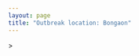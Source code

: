 ```yaml
---
layout: page
title: "Outbreak location: Bongaon"
---
```

<div id="mapid">
<script src="https://buda-magenta.github.io/hazard_map/load_map.js"></script>
><script>
var marker_outbreak = L.marker([23.056882, 88.781851],{"autoPan": true}).addTo(map); marker_outbreak.bindTooltip("Bongaon").openTooltip();

var circle_1 = L.circle([22.541418, 88.357691], {"pane": "markerPane", "color": "red", "fill": true, "fillOpacity": 0.2, "fillRule": "evenodd", "lineCap": "round", "lineJoin": "round", "opacity": 1.0, "radius": 857109, "stroke": true, "weight": 2}).addTo(map);
circle_1.bindTooltip("Kolkata<br>rank: 1<br>hazard index: 0.214277")

var circle_2 = L.circle([22.717624, 88.488953], {"pane": "markerPane", "color": "red", "fill": true, "fillOpacity": 0.2, "fillRule": "evenodd", "lineCap": "round", "lineJoin": "round", "opacity": 1.0, "radius": 54147, "stroke": true, "weight": 2}).addTo(map);
circle_2.bindTooltip("Barasat<br>rank: 2<br>hazard index: 0.013537")

var circle_3 = L.circle([22.591260, 88.390964], {"pane": "markerPane", "color": "red", "fill": true, "fillOpacity": 0.2, "fillRule": "evenodd", "lineCap": "round", "lineJoin": "round", "opacity": 1.0, "radius": 41707, "stroke": true, "weight": 2}).addTo(map);
circle_3.bindTooltip("Bidhan Nagar<br>rank: 3<br>hazard index: 0.010427")

var circle_4 = L.circle([23.535048, 87.338043], {"pane": "markerPane", "color": "red", "fill": true, "fillOpacity": 0.2, "fillRule": "evenodd", "lineCap": "round", "lineJoin": "round", "opacity": 1.0, "radius": 40078, "stroke": true, "weight": 2}).addTo(map);
circle_4.bindTooltip("Durgapur<br>rank: 4<br>hazard index: 0.010020")

var circle_5 = L.circle([23.687130, 86.974659], {"pane": "markerPane", "color": "red", "fill": true, "fillOpacity": 0.2, "fillRule": "evenodd", "lineCap": "round", "lineJoin": "round", "opacity": 1.0, "radius": 39905, "stroke": true, "weight": 2}).addTo(map);
circle_5.bindTooltip("Asansol<br>rank: 5<br>hazard index: 0.009976")

var circle_6 = L.circle([22.694792, 88.453018], {"pane": "markerPane", "color": "red", "fill": true, "fillOpacity": 0.2, "fillRule": "evenodd", "lineCap": "round", "lineJoin": "round", "opacity": 1.0, "radius": 38008, "stroke": true, "weight": 2}).addTo(map);
circle_6.bindTooltip("Madhyamgram<br>rank: 6<br>hazard index: 0.009502")

var circle_7 = L.circle([22.508621, 88.253218], {"pane": "markerPane", "color": "red", "fill": true, "fillOpacity": 0.2, "fillRule": "evenodd", "lineCap": "round", "lineJoin": "round", "opacity": 1.0, "radius": 31771, "stroke": true, "weight": 2}).addTo(map);
circle_7.bindTooltip("Maheshtala<br>rank: 7<br>hazard index: 0.007943")

var circle_8 = L.circle([22.840800, 88.653500], {"pane": "markerPane", "color": "red", "fill": true, "fillOpacity": 0.2, "fillRule": "evenodd", "lineCap": "round", "lineJoin": "round", "opacity": 1.0, "radius": 28593, "stroke": true, "weight": 2}).addTo(map);
circle_8.bindTooltip("Habra<br>rank: 8<br>hazard index: 0.007148")

var circle_9 = L.circle([22.695034, 88.377060], {"pane": "markerPane", "color": "red", "fill": true, "fillOpacity": 0.2, "fillRule": "evenodd", "lineCap": "round", "lineJoin": "round", "opacity": 1.0, "radius": 27112, "stroke": true, "weight": 2}).addTo(map);
circle_9.bindTooltip("Panihati<br>rank: 9<br>hazard index: 0.006778")

var circle_10 = L.circle([22.670728, 88.376342], {"pane": "markerPane", "color": "red", "fill": true, "fillOpacity": 0.2, "fillRule": "evenodd", "lineCap": "round", "lineJoin": "round", "opacity": 1.0, "radius": 23793, "stroke": true, "weight": 2}).addTo(map);
circle_10.bindTooltip("Kamarhati<br>rank: 10<br>hazard index: 0.005948")

var circle_11 = L.circle([23.250000, 87.750000], {"pane": "markerPane", "color": "red", "fill": true, "fillOpacity": 0.2, "fillRule": "evenodd", "lineCap": "round", "lineJoin": "round", "opacity": 1.0, "radius": 22242, "stroke": true, "weight": 2}).addTo(map);
circle_11.bindTooltip("Barddhaman<br>rank: 11<br>hazard index: 0.005561")

var circle_12 = L.circle([22.646958, 88.343612], {"pane": "markerPane", "color": "red", "fill": true, "fillOpacity": 0.2, "fillRule": "evenodd", "lineCap": "round", "lineJoin": "round", "opacity": 1.0, "radius": 20640, "stroke": true, "weight": 2}).addTo(map);
circle_12.bindTooltip("Bally<br>rank: 12<br>hazard index: 0.005160")

var circle_13 = L.circle([22.707369, 88.374437], {"pane": "markerPane", "color": "red", "fill": true, "fillOpacity": 0.2, "fillRule": "evenodd", "lineCap": "round", "lineJoin": "round", "opacity": 1.0, "radius": 17564, "stroke": true, "weight": 2}).addTo(map);
circle_13.bindTooltip("Baranagar<br>rank: 13<br>hazard index: 0.004391")

var circle_14 = L.circle([22.472223, 88.093845], {"pane": "markerPane", "color": "red", "fill": true, "fillOpacity": 0.2, "fillRule": "evenodd", "lineCap": "round", "lineJoin": "round", "opacity": 1.0, "radius": 15706, "stroke": true, "weight": 2}).addTo(map);
circle_14.bindTooltip("Uluberia<br>rank: 14<br>hazard index: 0.003927")

var circle_15 = L.circle([22.890183, 88.426939], {"pane": "markerPane", "color": "red", "fill": true, "fillOpacity": 0.2, "fillRule": "evenodd", "lineCap": "round", "lineJoin": "round", "opacity": 1.0, "radius": 15677, "stroke": true, "weight": 2}).addTo(map);
circle_15.bindTooltip("Naihati<br>rank: 15<br>hazard index: 0.003919")

var circle_16 = L.circle([22.028124, 88.063265], {"pane": "markerPane", "color": "red", "fill": true, "fillOpacity": 0.2, "fillRule": "evenodd", "lineCap": "round", "lineJoin": "round", "opacity": 1.0, "radius": 14192, "stroke": true, "weight": 2}).addTo(map);
circle_16.bindTooltip("Haldia<br>rank: 16<br>hazard index: 0.003548")

var circle_17 = L.circle([24.379576, 88.585573], {"pane": "markerPane", "color": "red", "fill": true, "fillOpacity": 0.2, "fillRule": "evenodd", "lineCap": "round", "lineJoin": "round", "opacity": 1.0, "radius": 13810, "stroke": true, "weight": 2}).addTo(map);
circle_17.bindTooltip("Baharampur<br>rank: 17<br>hazard index: 0.003453")

var circle_18 = L.circle([22.754995, 88.341667], {"pane": "markerPane", "color": "red", "fill": true, "fillOpacity": 0.2, "fillRule": "evenodd", "lineCap": "round", "lineJoin": "round", "opacity": 1.0, "radius": 12960, "stroke": true, "weight": 2}).addTo(map);
circle_18.bindTooltip("Serampore<br>rank: 18<br>hazard index: 0.003240")

var circle_19 = L.circle([22.901200, 88.389900], {"pane": "markerPane", "color": "red", "fill": true, "fillOpacity": 0.2, "fillRule": "evenodd", "lineCap": "round", "lineJoin": "round", "opacity": 1.0, "radius": 12527, "stroke": true, "weight": 2}).addTo(map);
circle_19.bindTooltip("Hugli-Chinsurah<br>rank: 19<br>hazard index: 0.003132")

var circle_20 = L.circle([26.716413, 88.430992], {"pane": "markerPane", "color": "red", "fill": true, "fillOpacity": 0.2, "fillRule": "evenodd", "lineCap": "round", "lineJoin": "round", "opacity": 1.0, "radius": 12429, "stroke": true, "weight": 2}).addTo(map);
circle_20.bindTooltip("Siliguri<br>rank: 20<br>hazard index: 0.003107")

var circle_21 = L.circle([28.651718, 77.221939], {"pane": "markerPane", "color": "red", "fill": true, "fillOpacity": 0.2, "fillRule": "evenodd", "lineCap": "round", "lineJoin": "round", "opacity": 1.0, "radius": 12368, "stroke": true, "weight": 2}).addTo(map);
circle_21.bindTooltip("Delhi<br>rank: 21<br>hazard index: 0.003092")

var circle_22 = L.circle([22.667046, 88.341146], {"pane": "markerPane", "color": "red", "fill": true, "fillOpacity": 0.2, "fillRule": "evenodd", "lineCap": "round", "lineJoin": "round", "opacity": 1.0, "radius": 11479, "stroke": true, "weight": 2}).addTo(map);
circle_22.bindTooltip("Uttarpara<br>rank: 22<br>hazard index: 0.002870")

var circle_23 = L.circle([23.405848, 88.495893], {"pane": "markerPane", "color": "red", "fill": true, "fillOpacity": 0.2, "fillRule": "evenodd", "lineCap": "round", "lineJoin": "round", "opacity": 1.0, "radius": 10759, "stroke": true, "weight": 2}).addTo(map);
circle_23.bindTooltip("Krishnanagar<br>rank: 23<br>hazard index: 0.002690")

var circle_24 = L.circle([23.259346, 88.437212], {"pane": "markerPane", "color": "red", "fill": true, "fillOpacity": 0.2, "fillRule": "evenodd", "lineCap": "round", "lineJoin": "round", "opacity": 1.0, "radius": 10729, "stroke": true, "weight": 2}).addTo(map);
circle_24.bindTooltip("Santipur<br>rank: 24<br>hazard index: 0.002682")

var circle_25 = L.circle([23.131954, 87.207397], {"pane": "markerPane", "color": "red", "fill": true, "fillOpacity": 0.2, "fillRule": "evenodd", "lineCap": "round", "lineJoin": "round", "opacity": 1.0, "radius": 9758, "stroke": true, "weight": 2}).addTo(map);
circle_25.bindTooltip("Bankura<br>rank: 25<br>hazard index: 0.002440")

var circle_26 = L.circle([22.870214, 88.419608], {"pane": "markerPane", "color": "red", "fill": true, "fillOpacity": 0.2, "fillRule": "evenodd", "lineCap": "round", "lineJoin": "round", "opacity": 1.0, "radius": 9531, "stroke": true, "weight": 2}).addTo(map);
circle_26.bindTooltip("Barrackpur<br>rank: 26<br>hazard index: 0.002383")

var circle_27 = L.circle([19.075990, 72.877393], {"pane": "markerPane", "color": "red", "fill": true, "fillOpacity": 0.2, "fillRule": "evenodd", "lineCap": "round", "lineJoin": "round", "opacity": 1.0, "radius": 9376, "stroke": true, "weight": 2}).addTo(map);
circle_27.bindTooltip("Mumbai<br>rank: 27<br>hazard index: 0.002344")

var circle_28 = L.circle([22.661196, 88.866022], {"pane": "markerPane", "color": "red", "fill": true, "fillOpacity": 0.2, "fillRule": "evenodd", "lineCap": "round", "lineJoin": "round", "opacity": 1.0, "radius": 8987, "stroke": true, "weight": 2}).addTo(map);
circle_28.bindTooltip("Basirhat<br>rank: 28<br>hazard index: 0.002247")

var circle_29 = L.circle([22.920982, 88.437022], {"pane": "markerPane", "color": "red", "fill": true, "fillOpacity": 0.2, "fillRule": "evenodd", "lineCap": "round", "lineJoin": "round", "opacity": 1.0, "radius": 8970, "stroke": true, "weight": 2}).addTo(map);
circle_29.bindTooltip("Halisahar<br>rank: 29<br>hazard index: 0.002243")

var circle_30 = L.circle([23.388901, 88.372439], {"pane": "markerPane", "color": "red", "fill": true, "fillOpacity": 0.2, "fillRule": "evenodd", "lineCap": "round", "lineJoin": "round", "opacity": 1.0, "radius": 8874, "stroke": true, "weight": 2}).addTo(map);
circle_30.bindTooltip("Nabadwip<br>rank: 30<br>hazard index: 0.002219")

var circle_31 = L.circle([22.726141, 88.343487], {"pane": "markerPane", "color": "red", "fill": true, "fillOpacity": 0.2, "fillRule": "evenodd", "lineCap": "round", "lineJoin": "round", "opacity": 1.0, "radius": 8807, "stroke": true, "weight": 2}).addTo(map);
circle_31.bindTooltip("Rishra<br>rank: 31<br>hazard index: 0.002202")

var circle_32 = L.circle([22.949011, 88.435910], {"pane": "markerPane", "color": "red", "fill": true, "fillOpacity": 0.2, "fillRule": "evenodd", "lineCap": "round", "lineJoin": "round", "opacity": 1.0, "radius": 8637, "stroke": true, "weight": 2}).addTo(map);
circle_32.bindTooltip("Kanchrapara<br>rank: 32<br>hazard index: 0.002159")

var circle_33 = L.circle([23.332200, 86.361600], {"pane": "markerPane", "color": "red", "fill": true, "fillOpacity": 0.2, "fillRule": "evenodd", "lineCap": "round", "lineJoin": "round", "opacity": 1.0, "radius": 8584, "stroke": true, "weight": 2}).addTo(map);
circle_33.bindTooltip("Purulia<br>rank: 33<br>hazard index: 0.002146")

var circle_34 = L.circle([22.794910, 88.331772], {"pane": "markerPane", "color": "red", "fill": true, "fillOpacity": 0.2, "fillRule": "evenodd", "lineCap": "round", "lineJoin": "round", "opacity": 1.0, "radius": 8559, "stroke": true, "weight": 2}).addTo(map);
circle_34.bindTooltip("Baidyabati<br>rank: 34<br>hazard index: 0.002140")

var circle_35 = L.circle([22.741920, 88.379201], {"pane": "markerPane", "color": "red", "fill": true, "fillOpacity": 0.2, "fillRule": "evenodd", "lineCap": "round", "lineJoin": "round", "opacity": 1.0, "radius": 8371, "stroke": true, "weight": 2}).addTo(map);
circle_35.bindTooltip("Titagarh<br>rank: 35<br>hazard index: 0.002093")

var circle_36 = L.circle([22.715699, 88.381582], {"pane": "markerPane", "color": "red", "fill": true, "fillOpacity": 0.2, "fillRule": "evenodd", "lineCap": "round", "lineJoin": "round", "opacity": 1.0, "radius": 7856, "stroke": true, "weight": 2}).addTo(map);
circle_36.bindTooltip("Khardaha<br>rank: 36<br>hazard index: 0.001964")

var circle_37 = L.circle([22.965365, 88.403973], {"pane": "markerPane", "color": "red", "fill": true, "fillOpacity": 0.2, "fillRule": "evenodd", "lineCap": "round", "lineJoin": "round", "opacity": 1.0, "radius": 7139, "stroke": true, "weight": 2}).addTo(map);
circle_37.bindTooltip("Bansberia<br>rank: 37<br>hazard index: 0.001785")

var circle_38 = L.circle([22.974972, 88.434591], {"pane": "markerPane", "color": "red", "fill": true, "fillOpacity": 0.2, "fillRule": "evenodd", "lineCap": "round", "lineJoin": "round", "opacity": 1.0, "radius": 6918, "stroke": true, "weight": 2}).addTo(map);
circle_38.bindTooltip("Kalyani<br>rank: 38<br>hazard index: 0.001730")

var circle_39 = L.circle([24.965712, 88.127778], {"pane": "markerPane", "color": "red", "fill": true, "fillOpacity": 0.2, "fillRule": "evenodd", "lineCap": "round", "lineJoin": "round", "opacity": 1.0, "radius": 6134, "stroke": true, "weight": 2}).addTo(map);
circle_39.bindTooltip("English Bazar<br>rank: 39<br>hazard index: 0.001534")

var circle_40 = L.circle([25.133173, 86.525040], {"pane": "markerPane", "color": "red", "fill": true, "fillOpacity": 0.2, "fillRule": "evenodd", "lineCap": "round", "lineJoin": "round", "opacity": 1.0, "radius": 6109, "stroke": true, "weight": 2}).addTo(map);
circle_40.bindTooltip("Kharagpur<br>rank: 40<br>hazard index: 0.001527")

var circle_41 = L.circle([12.979120, 77.591300], {"pane": "markerPane", "color": "red", "fill": true, "fillOpacity": 0.2, "fillRule": "evenodd", "lineCap": "round", "lineJoin": "round", "opacity": 1.0, "radius": 6079, "stroke": true, "weight": 2}).addTo(map);
circle_41.bindTooltip("Bangalore<br>rank: 41<br>hazard index: 0.001520")

var circle_42 = L.circle([26.180598, 91.753943], {"pane": "markerPane", "color": "red", "fill": true, "fillOpacity": 0.2, "fillRule": "evenodd", "lineCap": "round", "lineJoin": "round", "opacity": 1.0, "radius": 6017, "stroke": true, "weight": 2}).addTo(map);
circle_42.bindTooltip("Guwahati<br>rank: 42<br>hazard index: 0.001504")

var circle_43 = L.circle([20.266777, 85.843559], {"pane": "markerPane", "color": "red", "fill": true, "fillOpacity": 0.2, "fillRule": "evenodd", "lineCap": "round", "lineJoin": "round", "opacity": 1.0, "radius": 5505, "stroke": true, "weight": 2}).addTo(map);
circle_43.bindTooltip("Bhubaneswar<br>rank: 43<br>hazard index: 0.001376")

var circle_44 = L.circle([25.609324, 85.123525], {"pane": "markerPane", "color": "red", "fill": true, "fillOpacity": 0.2, "fillRule": "evenodd", "lineCap": "round", "lineJoin": "round", "opacity": 1.0, "radius": 5141, "stroke": true, "weight": 2}).addTo(map);
circle_44.bindTooltip("Patna<br>rank: 44<br>hazard index: 0.001285")

var circle_45 = L.circle([21.735348, 81.944459], {"pane": "markerPane", "color": "red", "fill": true, "fillOpacity": 0.2, "fillRule": "evenodd", "lineCap": "round", "lineJoin": "round", "opacity": 1.0, "radius": 4698, "stroke": true, "weight": 2}).addTo(map);
circle_45.bindTooltip("Bhatpara<br>rank: 45<br>hazard index: 0.001175")

var circle_46 = L.circle([13.083694, 80.270186], {"pane": "markerPane", "color": "red", "fill": true, "fillOpacity": 0.2, "fillRule": "evenodd", "lineCap": "round", "lineJoin": "round", "opacity": 1.0, "radius": 4413, "stroke": true, "weight": 2}).addTo(map);
circle_46.bindTooltip("Chennai<br>rank: 46<br>hazard index: 0.001103")

var circle_47 = L.circle([17.388786, 78.461065], {"pane": "markerPane", "color": "red", "fill": true, "fillOpacity": 0.2, "fillRule": "evenodd", "lineCap": "round", "lineJoin": "round", "opacity": 1.0, "radius": 4251, "stroke": true, "weight": 2}).addTo(map);
circle_47.bindTooltip("Hyderabad<br>rank: 47<br>hazard index: 0.001063")

var circle_48 = L.circle([22.801519, 86.202958], {"pane": "markerPane", "color": "red", "fill": true, "fillOpacity": 0.2, "fillRule": "evenodd", "lineCap": "round", "lineJoin": "round", "opacity": 1.0, "radius": 3396, "stroke": true, "weight": 2}).addTo(map);
circle_48.bindTooltip("Jamshedpur<br>rank: 48<br>hazard index: 0.000849")

var circle_49 = L.circle([26.838100, 80.934600], {"pane": "markerPane", "color": "red", "fill": true, "fillOpacity": 0.2, "fillRule": "evenodd", "lineCap": "round", "lineJoin": "round", "opacity": 1.0, "radius": 3236, "stroke": true, "weight": 2}).addTo(map);
circle_49.bindTooltip("Lucknow<br>rank: 49<br>hazard index: 0.000809")

var circle_50 = L.circle([25.572433, 83.609605], {"pane": "markerPane", "color": "red", "fill": true, "fillOpacity": 0.2, "fillRule": "evenodd", "lineCap": "round", "lineJoin": "round", "opacity": 1.0, "radius": 2501, "stroke": true, "weight": 2}).addTo(map);
circle_50.bindTooltip("Medinipur<br>rank: 50<br>hazard index: 0.000625")

var circle_51 = L.circle([23.795281, 86.430964], {"pane": "markerPane", "color": "red", "fill": true, "fillOpacity": 0.2, "fillRule": "evenodd", "lineCap": "round", "lineJoin": "round", "opacity": 1.0, "radius": 2479, "stroke": true, "weight": 2}).addTo(map);
circle_51.bindTooltip("Dhanbad<br>rank: 51<br>hazard index: 0.000620")

var circle_52 = L.circle([23.831238, 91.282382], {"pane": "markerPane", "color": "red", "fill": true, "fillOpacity": 0.2, "fillRule": "evenodd", "lineCap": "round", "lineJoin": "round", "opacity": 1.0, "radius": 2466, "stroke": true, "weight": 2}).addTo(map);
circle_52.bindTooltip("Agartala<br>rank: 52<br>hazard index: 0.000617")

var circle_53 = L.circle([23.370035, 85.325013], {"pane": "markerPane", "color": "red", "fill": true, "fillOpacity": 0.2, "fillRule": "evenodd", "lineCap": "round", "lineJoin": "round", "opacity": 1.0, "radius": 2322, "stroke": true, "weight": 2}).addTo(map);
circle_53.bindTooltip("Ranchi<br>rank: 53<br>hazard index: 0.000581")

var circle_54 = L.circle([25.286698, 87.132254], {"pane": "markerPane", "color": "red", "fill": true, "fillOpacity": 0.2, "fillRule": "evenodd", "lineCap": "round", "lineJoin": "round", "opacity": 1.0, "radius": 2276, "stroke": true, "weight": 2}).addTo(map);
circle_54.bindTooltip("Bhagalpur<br>rank: 54<br>hazard index: 0.000569")

var circle_55 = L.circle([17.723128, 83.301284], {"pane": "markerPane", "color": "red", "fill": true, "fillOpacity": 0.2, "fillRule": "evenodd", "lineCap": "round", "lineJoin": "round", "opacity": 1.0, "radius": 2250, "stroke": true, "weight": 2}).addTo(map);
circle_55.bindTooltip("Visakhapatnam<br>rank: 55<br>hazard index: 0.000563")

var circle_56 = L.circle([20.468600, 85.879200], {"pane": "markerPane", "color": "red", "fill": true, "fillOpacity": 0.2, "fillRule": "evenodd", "lineCap": "round", "lineJoin": "round", "opacity": 1.0, "radius": 2187, "stroke": true, "weight": 2}).addTo(map);
circle_56.bindTooltip("Cuttack<br>rank: 56<br>hazard index: 0.000547")

var circle_57 = L.circle([26.698885, 88.320030], {"pane": "markerPane", "color": "red", "fill": true, "fillOpacity": 0.2, "fillRule": "evenodd", "lineCap": "round", "lineJoin": "round", "opacity": 1.0, "radius": 1980, "stroke": true, "weight": 2}).addTo(map);
circle_57.bindTooltip("Bagdogra<br>rank: 57<br>hazard index: 0.000495")

var circle_58 = L.circle([21.149813, 79.082056], {"pane": "markerPane", "color": "red", "fill": true, "fillOpacity": 0.2, "fillRule": "evenodd", "lineCap": "round", "lineJoin": "round", "opacity": 1.0, "radius": 1972, "stroke": true, "weight": 2}).addTo(map);
circle_58.bindTooltip("Nagpur<br>rank: 58<br>hazard index: 0.000493")

var circle_59 = L.circle([23.021624, 72.579707], {"pane": "markerPane", "color": "red", "fill": true, "fillOpacity": 0.2, "fillRule": "evenodd", "lineCap": "round", "lineJoin": "round", "opacity": 1.0, "radius": 1927, "stroke": true, "weight": 2}).addTo(map);
circle_59.bindTooltip("Ahmedabad<br>rank: 59<br>hazard index: 0.000482")

var circle_60 = L.circle([25.680654, 88.124646], {"pane": "markerPane", "color": "red", "fill": true, "fillOpacity": 0.2, "fillRule": "evenodd", "lineCap": "round", "lineJoin": "round", "opacity": 1.0, "radius": 1923, "stroke": true, "weight": 2}).addTo(map);
circle_60.bindTooltip("Raiganj<br>rank: 60<br>hazard index: 0.000481")

var circle_61 = L.circle([26.505476, 93.977739], {"pane": "markerPane", "color": "red", "fill": true, "fillOpacity": 0.2, "fillRule": "evenodd", "lineCap": "round", "lineJoin": "round", "opacity": 1.0, "radius": 1844, "stroke": true, "weight": 2}).addTo(map);
circle_61.bindTooltip("Chandan Nagar<br>rank: 61<br>hazard index: 0.000461")

var circle_62 = L.circle([18.521428, 73.854454], {"pane": "markerPane", "color": "red", "fill": true, "fillOpacity": 0.2, "fillRule": "evenodd", "lineCap": "round", "lineJoin": "round", "opacity": 1.0, "radius": 1730, "stroke": true, "weight": 2}).addTo(map);
circle_62.bindTooltip("Pune<br>rank: 62<br>hazard index: 0.000433")

var circle_63 = L.circle([25.335649, 83.007629], {"pane": "markerPane", "color": "red", "fill": true, "fillOpacity": 0.2, "fillRule": "evenodd", "lineCap": "round", "lineJoin": "round", "opacity": 1.0, "radius": 1639, "stroke": true, "weight": 2}).addTo(map);
circle_63.bindTooltip("Varanasi<br>rank: 63<br>hazard index: 0.000410")

var circle_64 = L.circle([26.915458, 75.818982], {"pane": "markerPane", "color": "red", "fill": true, "fillOpacity": 0.2, "fillRule": "evenodd", "lineCap": "round", "lineJoin": "round", "opacity": 1.0, "radius": 1587, "stroke": true, "weight": 2}).addTo(map);
circle_64.bindTooltip("Jaipur<br>rank: 64<br>hazard index: 0.000397")

var circle_65 = L.circle([26.460914, 80.321759], {"pane": "markerPane", "color": "red", "fill": true, "fillOpacity": 0.2, "fillRule": "evenodd", "lineCap": "round", "lineJoin": "round", "opacity": 1.0, "radius": 1575, "stroke": true, "weight": 2}).addTo(map);
circle_65.bindTooltip("Kanpur<br>rank: 65<br>hazard index: 0.000394")

var circle_66 = L.circle([11.664535, 92.739045], {"pane": "markerPane", "color": "red", "fill": true, "fillOpacity": 0.2, "fillRule": "evenodd", "lineCap": "round", "lineJoin": "round", "opacity": 1.0, "radius": 1448, "stroke": true, "weight": 2}).addTo(map);
circle_66.bindTooltip("Port Blair<br>rank: 66<br>hazard index: 0.000362")

var circle_67 = L.circle([26.626484, 88.734077], {"pane": "markerPane", "color": "red", "fill": true, "fillOpacity": 0.2, "fillRule": "evenodd", "lineCap": "round", "lineJoin": "round", "opacity": 1.0, "radius": 1289, "stroke": true, "weight": 2}).addTo(map);
circle_67.bindTooltip("Jalpaiguri<br>rank: 67<br>hazard index: 0.000322")

var circle_68 = L.circle([16.508759, 80.618510], {"pane": "markerPane", "color": "red", "fill": true, "fillOpacity": 0.2, "fillRule": "evenodd", "lineCap": "round", "lineJoin": "round", "opacity": 1.0, "radius": 1088, "stroke": true, "weight": 2}).addTo(map);
circle_68.bindTooltip("Vijayawada<br>rank: 68<br>hazard index: 0.000272")

var circle_69 = L.circle([26.298638, 87.953148], {"pane": "markerPane", "color": "red", "fill": true, "fillOpacity": 0.2, "fillRule": "evenodd", "lineCap": "round", "lineJoin": "round", "opacity": 1.0, "radius": 1086, "stroke": true, "weight": 2}).addTo(map);
circle_69.bindTooltip("Kishanganj<br>rank: 69<br>hazard index: 0.000272")

var circle_70 = L.circle([21.237947, 81.633683], {"pane": "markerPane", "color": "red", "fill": true, "fillOpacity": 0.2, "fillRule": "evenodd", "lineCap": "round", "lineJoin": "round", "opacity": 1.0, "radius": 893, "stroke": true, "weight": 2}).addTo(map);
circle_70.bindTooltip("Raipur<br>rank: 70<br>hazard index: 0.000223")

var circle_71 = L.circle([24.796436, 85.007956], {"pane": "markerPane", "color": "red", "fill": true, "fillOpacity": 0.2, "fillRule": "evenodd", "lineCap": "round", "lineJoin": "round", "opacity": 1.0, "radius": 873, "stroke": true, "weight": 2}).addTo(map);
circle_71.bindTooltip("Gaya<br>rank: 71<br>hazard index: 0.000218")

var circle_72 = L.circle([19.807608, 85.825254], {"pane": "markerPane", "color": "red", "fill": true, "fillOpacity": 0.2, "fillRule": "evenodd", "lineCap": "round", "lineJoin": "round", "opacity": 1.0, "radius": 816, "stroke": true, "weight": 2}).addTo(map);
circle_72.bindTooltip("Puri<br>rank: 72<br>hazard index: 0.000204")

var circle_73 = L.circle([26.083143, 86.032571], {"pane": "markerPane", "color": "red", "fill": true, "fillOpacity": 0.2, "fillRule": "evenodd", "lineCap": "round", "lineJoin": "round", "opacity": 1.0, "radius": 809, "stroke": true, "weight": 2}).addTo(map);
circle_73.bindTooltip("Darbhanga<br>rank: 73<br>hazard index: 0.000202")

var circle_74 = L.circle([21.170200, 72.831100], {"pane": "markerPane", "color": "red", "fill": true, "fillOpacity": 0.2, "fillRule": "evenodd", "lineCap": "round", "lineJoin": "round", "opacity": 1.0, "radius": 799, "stroke": true, "weight": 2}).addTo(map);
circle_74.bindTooltip("Surat<br>rank: 74<br>hazard index: 0.000200")

var circle_75 = L.circle([21.500000, 86.750000], {"pane": "markerPane", "color": "red", "fill": true, "fillOpacity": 0.2, "fillRule": "evenodd", "lineCap": "round", "lineJoin": "round", "opacity": 1.0, "radius": 770, "stroke": true, "weight": 2}).addTo(map);
circle_75.bindTooltip("Baleshwar<br>rank: 75<br>hazard index: 0.000193")

var circle_76 = L.circle([25.560900, 87.647654], {"pane": "markerPane", "color": "red", "fill": true, "fillOpacity": 0.2, "fillRule": "evenodd", "lineCap": "round", "lineJoin": "round", "opacity": 1.0, "radius": 747, "stroke": true, "weight": 2}).addTo(map);
circle_76.bindTooltip("Katihar<br>rank: 76<br>hazard index: 0.000187")

var circle_77 = L.circle([24.800609, 93.937000], {"pane": "markerPane", "color": "red", "fill": true, "fillOpacity": 0.2, "fillRule": "evenodd", "lineCap": "round", "lineJoin": "round", "opacity": 1.0, "radius": 740, "stroke": true, "weight": 2}).addTo(map);
circle_77.bindTooltip("Imphal<br>rank: 77<br>hazard index: 0.000185")

var circle_78 = L.circle([24.476642, 86.606732], {"pane": "markerPane", "color": "red", "fill": true, "fillOpacity": 0.2, "fillRule": "evenodd", "lineCap": "round", "lineJoin": "round", "opacity": 1.0, "radius": 726, "stroke": true, "weight": 2}).addTo(map);
circle_78.bindTooltip("Deoghar<br>rank: 78<br>hazard index: 0.000182")

var circle_79 = L.circle([21.934900, 86.732400], {"pane": "markerPane", "color": "red", "fill": true, "fillOpacity": 0.2, "fillRule": "evenodd", "lineCap": "round", "lineJoin": "round", "opacity": 1.0, "radius": 720, "stroke": true, "weight": 2}).addTo(map);
circle_79.bindTooltip("Baripada<br>rank: 79<br>hazard index: 0.000180")

var circle_80 = L.circle([28.457876, 79.405571], {"pane": "markerPane", "color": "red", "fill": true, "fillOpacity": 0.2, "fillRule": "evenodd", "lineCap": "round", "lineJoin": "round", "opacity": 1.0, "radius": 715, "stroke": true, "weight": 2}).addTo(map);
circle_80.bindTooltip("Bareilly<br>rank: 80<br>hazard index: 0.000179")

var circle_81 = L.circle([25.438130, 81.833800], {"pane": "markerPane", "color": "red", "fill": true, "fillOpacity": 0.2, "fillRule": "evenodd", "lineCap": "round", "lineJoin": "round", "opacity": 1.0, "radius": 700, "stroke": true, "weight": 2}).addTo(map);
circle_81.bindTooltip("Allahabad<br>rank: 81<br>hazard index: 0.000175")

var circle_82 = L.circle([21.063329, 86.505373], {"pane": "markerPane", "color": "red", "fill": true, "fillOpacity": 0.2, "fillRule": "evenodd", "lineCap": "round", "lineJoin": "round", "opacity": 1.0, "radius": 695, "stroke": true, "weight": 2}).addTo(map);
circle_82.bindTooltip("Bhadrak<br>rank: 82<br>hazard index: 0.000174")

var circle_83 = L.circle([26.148658, 85.340013], {"pane": "markerPane", "color": "red", "fill": true, "fillOpacity": 0.2, "fillRule": "evenodd", "lineCap": "round", "lineJoin": "round", "opacity": 1.0, "radius": 652, "stroke": true, "weight": 2}).addTo(map);
circle_83.bindTooltip("Muzaffarpur<br>rank: 83<br>hazard index: 0.000163")

var circle_84 = L.circle([19.194329, 72.970178], {"pane": "markerPane", "color": "red", "fill": true, "fillOpacity": 0.2, "fillRule": "evenodd", "lineCap": "round", "lineJoin": "round", "opacity": 1.0, "radius": 622, "stroke": true, "weight": 2}).addTo(map);
circle_84.bindTooltip("Thane<br>rank: 84<br>hazard index: 0.000156")

var circle_85 = L.circle([23.699128, 85.991069], {"pane": "markerPane", "color": "red", "fill": true, "fillOpacity": 0.2, "fillRule": "evenodd", "lineCap": "round", "lineJoin": "round", "opacity": 1.0, "radius": 621, "stroke": true, "weight": 2}).addTo(map);
circle_85.bindTooltip("Bokaro<br>rank: 85<br>hazard index: 0.000155")

var circle_86 = L.circle([23.160894, 79.949770], {"pane": "markerPane", "color": "red", "fill": true, "fillOpacity": 0.2, "fillRule": "evenodd", "lineCap": "round", "lineJoin": "round", "opacity": 1.0, "radius": 606, "stroke": true, "weight": 2}).addTo(map);
circle_86.bindTooltip("Jabalpur<br>rank: 86<br>hazard index: 0.000152")

var circle_87 = L.circle([24.817861, 92.756221], {"pane": "markerPane", "color": "red", "fill": true, "fillOpacity": 0.2, "fillRule": "evenodd", "lineCap": "round", "lineJoin": "round", "opacity": 1.0, "radius": 589, "stroke": true, "weight": 2}).addTo(map);
circle_87.bindTooltip("Silchar<br>rank: 87<br>hazard index: 0.000147")

var circle_88 = L.circle([25.720581, 85.255560], {"pane": "markerPane", "color": "red", "fill": true, "fillOpacity": 0.2, "fillRule": "evenodd", "lineCap": "round", "lineJoin": "round", "opacity": 1.0, "radius": 566, "stroke": true, "weight": 2}).addTo(map);
circle_88.bindTooltip("Hajipur<br>rank: 88<br>hazard index: 0.000142")

var circle_89 = L.circle([22.214285, 84.872437], {"pane": "markerPane", "color": "red", "fill": true, "fillOpacity": 0.2, "fillRule": "evenodd", "lineCap": "round", "lineJoin": "round", "opacity": 1.0, "radius": 553, "stroke": true, "weight": 2}).addTo(map);
circle_89.bindTooltip("Raurkela<br>rank: 89<br>hazard index: 0.000138")

var circle_90 = L.circle([30.909016, 75.851601], {"pane": "markerPane", "color": "red", "fill": true, "fillOpacity": 0.2, "fillRule": "evenodd", "lineCap": "round", "lineJoin": "round", "opacity": 1.0, "radius": 541, "stroke": true, "weight": 2}).addTo(map);
circle_90.bindTooltip("Ludhiana<br>rank: 90<br>hazard index: 0.000135")

var circle_91 = L.circle([27.484460, 94.901945], {"pane": "markerPane", "color": "red", "fill": true, "fillOpacity": 0.2, "fillRule": "evenodd", "lineCap": "round", "lineJoin": "round", "opacity": 1.0, "radius": 537, "stroke": true, "weight": 2}).addTo(map);
circle_91.bindTooltip("Dibrugarh<br>rank: 91<br>hazard index: 0.000134")

var circle_92 = L.circle([25.263487, 88.789003], {"pane": "markerPane", "color": "red", "fill": true, "fillOpacity": 0.2, "fillRule": "evenodd", "lineCap": "round", "lineJoin": "round", "opacity": 1.0, "radius": 526, "stroke": true, "weight": 2}).addTo(map);
circle_92.bindTooltip("Balurghat<br>rank: 92<br>hazard index: 0.000132")

var circle_93 = L.circle([28.863842, 78.805778], {"pane": "markerPane", "color": "red", "fill": true, "fillOpacity": 0.2, "fillRule": "evenodd", "lineCap": "round", "lineJoin": "round", "opacity": 1.0, "radius": 509, "stroke": true, "weight": 2}).addTo(map);
circle_93.bindTooltip("Moradabad<br>rank: 93<br>hazard index: 0.000127")

var circle_94 = L.circle([26.671329, 83.364583], {"pane": "markerPane", "color": "red", "fill": true, "fillOpacity": 0.2, "fillRule": "evenodd", "lineCap": "round", "lineJoin": "round", "opacity": 1.0, "radius": 494, "stroke": true, "weight": 2}).addTo(map);
circle_94.bindTooltip("Gorakhpur<br>rank: 94<br>hazard index: 0.000124")

var circle_95 = L.circle([25.913591, 93.728371], {"pane": "markerPane", "color": "red", "fill": true, "fillOpacity": 0.2, "fillRule": "evenodd", "lineCap": "round", "lineJoin": "round", "opacity": 1.0, "radius": 479, "stroke": true, "weight": 2}).addTo(map);
circle_95.bindTooltip("Dimapur<br>rank: 95<br>hazard index: 0.000120")

var circle_96 = L.circle([20.011247, 73.790236], {"pane": "markerPane", "color": "red", "fill": true, "fillOpacity": 0.2, "fillRule": "evenodd", "lineCap": "round", "lineJoin": "round", "opacity": 1.0, "radius": 471, "stroke": true, "weight": 2}).addTo(map);
circle_96.bindTooltip("Nashik<br>rank: 96<br>hazard index: 0.000118")

var circle_97 = L.circle([22.910184, 69.899418], {"pane": "markerPane", "color": "red", "fill": true, "fillOpacity": 0.2, "fillRule": "evenodd", "lineCap": "round", "lineJoin": "round", "opacity": 1.0, "radius": 437, "stroke": true, "weight": 2}).addTo(map);
circle_97.bindTooltip("Bhadreshwar<br>rank: 97<br>hazard index: 0.000109")

var circle_98 = L.circle([27.175255, 78.009816], {"pane": "markerPane", "color": "red", "fill": true, "fillOpacity": 0.2, "fillRule": "evenodd", "lineCap": "round", "lineJoin": "round", "opacity": 1.0, "radius": 385, "stroke": true, "weight": 2}).addTo(map);
circle_98.bindTooltip("Agra<br>rank: 98<br>hazard index: 0.000096")

var circle_99 = L.circle([25.329791, 86.456777], {"pane": "markerPane", "color": "red", "fill": true, "fillOpacity": 0.2, "fillRule": "evenodd", "lineCap": "round", "lineJoin": "round", "opacity": 1.0, "radius": 380, "stroke": true, "weight": 2}).addTo(map);
circle_99.bindTooltip("Jamalpur<br>rank: 99<br>hazard index: 0.000095")

var circle_100 = L.circle([23.730215, 86.839671], {"pane": "markerPane", "color": "red", "fill": true, "fillOpacity": 0.2, "fillRule": "evenodd", "lineCap": "round", "lineJoin": "round", "opacity": 1.0, "radius": 362, "stroke": true, "weight": 2}).addTo(map);
circle_100.bindTooltip("Kulti<br>rank: 100<br>hazard index: 0.000091")
</script>
</div>